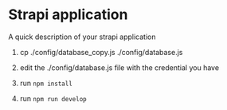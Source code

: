 # Strapi application

A quick description of your strapi application

1. cp ./config/database_copy.js ./config/database.js

2. edit the ./config/database.js file with the credential you have

3. run `npm install`

4. run `npm run develop`